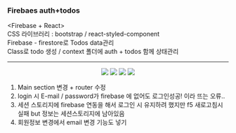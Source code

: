 ### Firebaes auth+todos

<span>&lt;Firebase + React&gt;</span></br>
<span>CSS 라이브러리 : bootstrap / react-styled-component</span></br>
<span>Firebase - firestore로 Todos data관리</span></br>
<span>Class로 todo 생성 / context 폴더에 auth + todos 함께 상태관리<span>
</br>

---
<div align="center">
  <img src="https://img.shields.io/badge/HTML5-E34F26?style=flat&logo=React&logoColor=white" />
  <img src="https://img.shields.io/badge/React-61DAFB?style=flat&logo=React&logoColor=white" />
    <img src="https://img.shields.io/badge/Firebase-FFCA28?style=flat&logo=Firebase&logoColor=white" />    
    <img src="https://img.shields.io/badge/Bootstrap-7952B3?style=flat&logo=Bootstrap&logoColor=white" />
</div>

>
1) Main section 변경 + router 수정
2) login 시 E-mail / password가 firebase 에 없어도 로그인성공! 이라 뜨는 오류..
3) 세션 스토리지에 firebase 연동을 해서 로그인 시 유지하려 했지만 f5 새로고침시 실패 but 정보는 세션스토리지에 남아있음
4) 회원정보 변경에서 email 변경 기능도 넣기